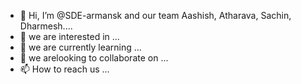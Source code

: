 - 👋 Hi, I’m @SDE-armansk and our team Aashish, Atharava, Sachin, Dharmesh....
- 👀 we are interested in ...
- 🌱 we are currently learning ...
- 💞️ we arelooking to collaborate on ...
- 📫 How to reach us ...

<!---
SDE-armansk/SDE-armansk is a ✨ special ✨ repository because its `README.md` (this file) appears on your GitHub profile.
You can click the Preview link to take a look at your changes.
--->
